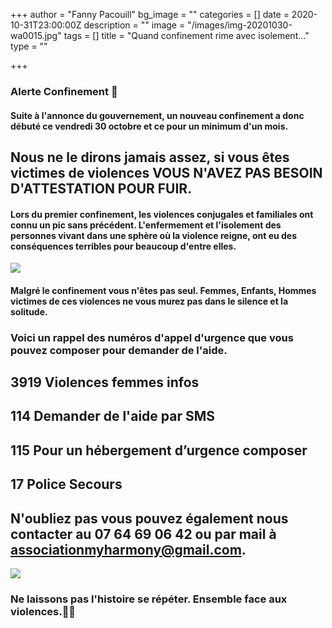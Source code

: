 +++
author = "Fanny Pacouill"
bg_image = ""
categories = []
date = 2020-10-31T23:00:00Z
description = ""
image = "/images/img-20201030-wa0015.jpg"
tags = []
title = "Quand confinement rime avec isolement..."
type = ""

+++
### Alerte Confinement 📣

#### Suite à l'annonce du gouvernement, un nouveau confinement a donc débuté ce vendredi 30 octobre et ce pour un minimum d'un mois.

## Nous ne le dirons jamais assez, si vous êtes victimes de violences VOUS N'AVEZ PAS BESOIN D'ATTESTATION POUR FUIR.

#### Lors du premier confinement, les violences conjugales et familiales ont connu un pic sans précédent. L'enfermement et l'isolement des personnes vivant dans une sphère où la violence reigne, ont eu des conséquences terribles pour beaucoup d'entre elles.

![](/images/img-20201030-wa0016.jpg)

#### Malgré le confinement vous n'êtes pas seul. Femmes, Enfants, Hommes victimes de ces violences ne vous murez pas dans le silence et la solitude.

### Voici un rappel des numéros d'appel d'urgence que vous pouvez composer pour demander de l'aide.

## 3919 Violences femmes infos

## 114 Demander de l'aide par SMS

## 115 Pour un hébergement d’urgence composer

## 17 Police Secours

## N'oubliez pas vous pouvez également nous contacter au 07 64 69 06 42 ou par mail à associationmyharmony@gmail.com.

![](/images/img-20201030-wa0014.jpg)

### Ne laissons pas l'histoire se répéter. Ensemble face aux violences.✊🏼